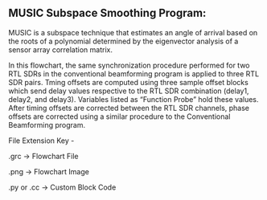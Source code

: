 ## MUSIC Subspace Smoothing Program:

MUSIC is a subspace technique that estimates an angle of arrival based on the roots of a polynomial determined by the eigenvector analysis of a sensor array correlation matrix. 

In this flowchart, the same synchronization procedure performed for two RTL SDRs in the conventional beamforming program is applied to three RTL SDR pairs. Tming offsets are computed using three sample offset blocks which send delay values respective to the RTL SDR combination (delay1, delay2, and delay3). Variables listed as “Function Probe” hold these values. After timing offsets are corrected between the RTL SDR channels, phase offsets are corrected using a similar procedure to the Conventional Beamforming program.  

File Extension Key -

.grc -> Flowchart File

.png -> Flowchart Image

.py or .cc -> Custom Block Code
